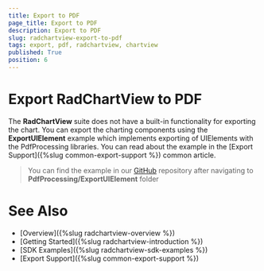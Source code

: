 ```yaml
---
title: Export to PDF
page_title: Export to PDF
description: Export to PDF
slug: radchartview-export-to-pdf
tags: export, pdf, radchartview, chartview
published: True
position: 6
---
```


# Export RadChartView to PDF

The __RadChartView__ suite does not have a built-in functionality for exporting the chart. You can export the charting components using the __ExportUIElement__ example which implements exporting of UIElements with the PdfProcessing libraries. You can read about the example in the [Export Support]({%slug common-export-support %}) common article.

>You can find the example in our [GitHub](https://github.com/telerik/xaml-sdk) repository after navigating to __PdfProcessing/ExportUIElement__ folder

# See Also
* [Overview]({%slug radchartview-overview %})
* [Getting Started]({%slug radchartview-introduction %})
* [SDK Examples]({%slug radchartview-sdk-examples %})
* [Export Support]({%slug common-export-support %})